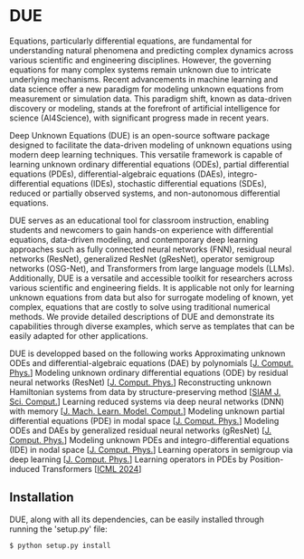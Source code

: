 # DUE

Equations, particularly differential equations, are fundamental for understanding natural phenomena and predicting complex dynamics across various scientific and engineering disciplines. However, the governing equations for many complex systems remain unknown due to intricate underlying mechanisms. Recent advancements in machine learning and data science offer a new paradigm for modeling unknown equations from measurement or simulation data. This paradigm shift, known as data-driven discovery or modeling, stands at the forefront of artificial intelligence for science (AI4Science), with significant progress made in recent years. 

Deep Unknown Equations (DUE) is an open-source software package designed to facilitate the data-driven modeling of unknown equations using modern deep learning techniques. This versatile framework is capable of learning unknown ordinary differential equations (ODEs), partial differential equations (PDEs), differential-algebraic equations (DAEs), integro-differential equations (IDEs), stochastic differential equations (SDEs), reduced or partially observed systems, and non-autonomous differential equations.

DUE serves as an educational tool for classroom instruction, enabling students and newcomers to gain hands-on experience with differential equations, data-driven modeling, and contemporary deep learning approaches such as fully connected neural networks (FNN), residual neural networks (ResNet), generalized ResNet (gResNet), operator semigroup networks (OSG-Net), and Transformers from large language models (LLMs). Additionally, DUE is a versatile and accessible toolkit for researchers across various scientific and engineering fields. It is applicable not only for learning unknown equations from data but also for surrogate modeling of known, yet complex, equations that are costly to solve using traditional numerical methods. We provide detailed descriptions of DUE and demonstrate its capabilities through diverse examples, which serve as templates that can be easily adapted for other applications.

DUE is developped based on the following works
Approximating unknown ODEs and differential-algebraic equations (DAE) by polynomials [[J. Comput. Phys.](https://doi.org/10.1016/j.jcp.2019.01.030)]
Modeling unknown ordinary differential equations (ODE) by residual neural networks (ResNet) [[J. Comput. Phys.](https://doi.org/10.1016/j.jcp.2019.06.042)]
Reconstructing unknown Hamiltonian systems from data by structure-preserving method [[SIAM J. Sci. Comput.](https://doi.org/10.1137/19M1264011)]
Learning reduced systems via deep neural networks (DNN) with memory [[J. Mach. Learn. Model. Comput.](https://doi.org/10.48550/arXiv.2003.09451)]
Modeling unknown partial differential equations (PDE) in modal space [[J. Comput. Phys.](https://doi.org/10.1016/j.jcp.2020.109307)]
Modeling ODEs and DAEs by generalized residual neural networks (gResNet) [[J. Comput. Phys.](https://doi.org/10.1016/j.jcp.2021.110362)]
Modeling unknown PDEs and integro-differential equations (IDE) in nodal space [[J. Comput. Phys.](https://doi.org/10.1016/j.jcp.2021.110782)]
Learning operators in semigroup via deep learning [[J. Comput. Phys.](https://doi.org/10.1016/j.jcp.2023.112498)]
Learning operators in PDEs by Position-induced Transformers [[ICML 2024](https://doi.org/10.48550/arXiv.2405.09285)]

## Installation

DUE, along with all its dependencies, can be easily installed through running the 'setup.py' file:

``` sh
$ python setup.py install
```
